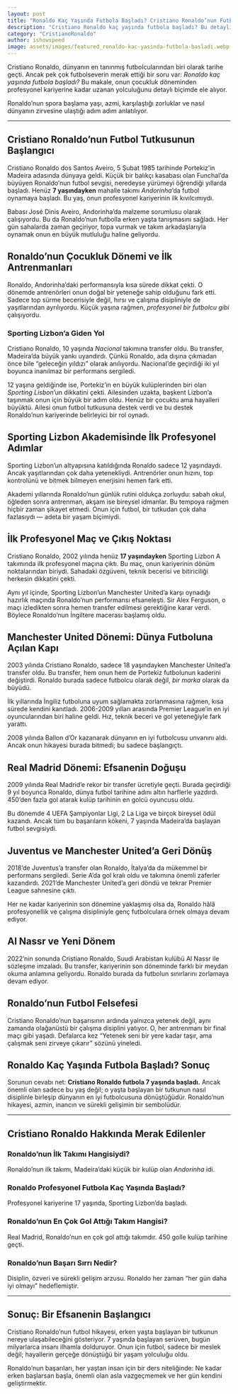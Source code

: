 ```yaml
---
layout: post
title: "Ronaldo Kaç Yaşında Futbola Başladı? Cristiano Ronaldo’nun Futbol Yolculuğu"
description: "Cristiano Ronaldo kaç yaşında futbola başladı? Bu detaylı rehber, Ronaldo’nun çocukluk yıllarından profesyonel kariyerine kadar futbol yolculuğunu anlatıyor."
category: "CristianoRonaldo"
author: ishowspeed
image: assets/images/featured_ronaldo-kac-yasinda-futbola-basladi.webp
---
```


Cristiano Ronaldo, dünyanın en tanınmış futbolcularından biri olarak tarihe geçti. Ancak pek çok futbolseverin merak ettiği bir soru var: *Ronaldo kaç yaşında futbola başladı?* Bu makale, onun çocukluk döneminden profesyonel kariyerine kadar uzanan yolculuğunu detaylı biçimde ele alıyor. 

Ronaldo’nun spora başlama yaşı, azmi, karşılaştığı zorluklar ve nasıl dünyanın zirvesine ulaştığı adım adım anlatılıyor.

---

## Cristiano Ronaldo’nun Futbol Tutkusunun Başlangıcı

Cristiano Ronaldo dos Santos Aveiro, 5 Şubat 1985 tarihinde Portekiz’in Madeira adasında dünyaya geldi. Küçük bir balıkçı kasabası olan Funchal’da büyüyen Ronaldo’nun futbol sevgisi, neredeyse yürümeyi öğrendiği yıllarda başladı. Henüz **7 yaşındayken** mahalle takımı *Andorinha*’da futbol oynamaya başladı. Bu yaş, onun profesyonel kariyerinin ilk kıvılcımıydı.

Babası José Dinis Aveiro, Andorinha’da malzeme sorumlusu olarak çalışıyordu. Bu da Ronaldo’nun futbolla erken yaşta tanışmasını sağladı. Her gün sahalarda zaman geçiriyor, topa vurmak ve takım arkadaşlarıyla oynamak onun en büyük mutluluğu haline geliyordu.

## Ronaldo’nun Çocukluk Dönemi ve İlk Antrenmanları

Ronaldo, Andorinha’daki performansıyla kısa sürede dikkat çekti. O dönemde antrenörleri onun doğal bir yeteneğe sahip olduğunu fark etti. Sadece top sürme becerisiyle değil, hırsı ve çalışma disipliniyle de yaşıtlarından ayrılıyordu. Küçük yaşına rağmen, *profesyonel bir futbolcu gibi* çalışıyordu.

### Sporting Lizbon’a Giden Yol

Cristiano Ronaldo, 10 yaşında *Nacional* takımına transfer oldu. Bu transfer, Madeira’da büyük yankı uyandırdı. Çünkü Ronaldo, ada dışına çıkmadan önce bile “geleceğin yıldızı” olarak anılıyordu. Nacional’de geçirdiği iki yıl boyunca inanılmaz bir performans sergiledi.

12 yaşına geldiğinde ise, Portekiz’in en büyük kulüplerinden biri olan *Sporting Lisbon*’un dikkatini çekti. Ailesinden uzakta, başkent Lizbon’a taşınmak onun için büyük bir adım oldu. Henüz bir çocuktu ama hayalleri büyüktü. Ailesi onun futbol tutkusuna destek verdi ve bu destek Ronaldo’nun kariyerinde belirleyici bir rol oynadı.

## Sporting Lizbon Akademisinde İlk Profesyonel Adımlar

Sporting Lizbon’un altyapısına katıldığında Ronaldo sadece 12 yaşındaydı. Ancak yaşıtlarından çok daha yetenekliydi. Antrenörler onun hızını, top kontrolünü ve bitmek bilmeyen enerjisini hemen fark etti.

Akademi yıllarında Ronaldo’nun günlük rutini oldukça zorluydu: sabah okul, öğleden sonra antrenman, akşam ise bireysel idmanlar. Bu tempoya rağmen hiçbir zaman şikayet etmedi. Onun için futbol, bir tutkudan çok daha fazlasıydı — adeta bir yaşam biçimiydi.

## İlk Profesyonel Maç ve Çıkış Noktası

Cristiano Ronaldo, 2002 yılında henüz **17 yaşındayken** Sporting Lizbon A takımında ilk profesyonel maçına çıktı. Bu maç, onun kariyerinin dönüm noktalarından biriydi. Sahadaki özgüveni, teknik becerisi ve bitiriciliği herkesin dikkatini çekti.

Aynı yıl içinde, Sporting Lizbon’un Manchester United’a karşı oynadığı hazırlık maçında Ronaldo’nun performansı efsaneleşti. Sir Alex Ferguson, o maçı izledikten sonra hemen transfer edilmesi gerektiğine karar verdi. Böylece Ronaldo’nun İngiltere macerası başlamış oldu.

## Manchester United Dönemi: Dünya Futboluna Açılan Kapı

2003 yılında Cristiano Ronaldo, sadece 18 yaşındayken Manchester United’a transfer oldu. Bu transfer, hem onun hem de Portekiz futbolunun kaderini değiştirdi. Ronaldo burada sadece futbolcu olarak değil, *bir marka* olarak da büyüdü.

İlk yıllarında İngiliz futboluna uyum sağlamakta zorlanmasına rağmen, kısa sürede kendini kanıtladı. 2006-2009 yılları arasında Premier League’in en iyi oyuncularından biri haline geldi. Hız, teknik beceri ve gol yeteneğiyle fark yarattı.

2008 yılında Ballon d’Or kazanarak dünyanın en iyi futbolcusu unvanını aldı. Ancak onun hikayesi burada bitmedi; bu sadece başlangıçtı.

## Real Madrid Dönemi: Efsanenin Doğuşu

2009 yılında Real Madrid’e rekor bir transfer ücretiyle geçti. Burada geçirdiği 9 yıl boyunca Ronaldo, dünya futbol tarihine adını altın harflerle yazdırdı. 450’den fazla gol atarak kulüp tarihinin en golcü oyuncusu oldu.

Bu dönemde 4 UEFA Şampiyonlar Ligi, 2 La Liga ve birçok bireysel ödül kazandı. Ancak tüm bu başarıların kökeni, 7 yaşında Madeira’da başlayan futbol sevgisiydi.

## Juventus ve Manchester United’a Geri Dönüş

2018’de Juventus’a transfer olan Ronaldo, İtalya’da da mükemmel bir performans sergiledi. Serie A’da gol kralı oldu ve takımına önemli zaferler kazandırdı. 2021’de Manchester United’a geri döndü ve tekrar Premier League sahnesine çıktı.

Her ne kadar kariyerinin son dönemine yaklaşmış olsa da, Ronaldo hâlâ profesyonellik ve çalışma disipliniyle genç futbolculara örnek olmaya devam ediyor.

## Al Nassr ve Yeni Dönem

2022’nin sonunda Cristiano Ronaldo, Suudi Arabistan kulübü Al Nassr ile sözleşme imzaladı. Bu transfer, kariyerinin son döneminde farklı bir meydan okuma anlamına geliyordu. Ronaldo burada da futbolun sınırlarını zorlamaya devam ediyor.

## Ronaldo’nun Futbol Felsefesi

Cristiano Ronaldo’nun başarısının ardında yalnızca yetenek değil, aynı zamanda olağanüstü bir çalışma disiplini yatıyor. O, her antrenmanı bir final maçı gibi yaşadı. Defalarca kez “Yetenek seni bir yere kadar taşır, ama çalışmak seni zirveye çıkarır” sözünü yineledi.

## Ronaldo Kaç Yaşında Futbola Başladı? Sonuç

Sorunun cevabı net: **Cristiano Ronaldo futbola 7 yaşında başladı.** Ancak önemli olan sadece bu yaş değil; o yaşta başlayan bir tutkunun nasıl disiplinle birleşip dünyanın en iyi futbolcusuna dönüştüğüdür. Ronaldo’nun hikayesi, azmin, inancın ve sürekli gelişimin bir sembolüdür.

---

## Cristiano Ronaldo Hakkında Merak Edilenler

### Ronaldo’nun İlk Takımı Hangisiydi?

Ronaldo’nun ilk takımı, Madeira’daki küçük bir kulüp olan *Andorinha* idi.

### Ronaldo Profesyonel Futbola Kaç Yaşında Başladı?

Profesyonel kariyerine 17 yaşında, Sporting Lizbon’da başladı.

### Ronaldo’nun En Çok Gol Attığı Takım Hangisi?

Real Madrid, Ronaldo’nun en çok gol attığı takımdır. 450 golle kulüp tarihine geçti.

### Ronaldo’nun Başarı Sırrı Nedir?

Disiplin, özveri ve sürekli gelişim arzusu. Ronaldo her zaman “her gün daha iyi olmayı” hedeflemiştir.

---

## Sonuç: Bir Efsanenin Başlangıcı

Cristiano Ronaldo’nun futbol hikayesi, erken yaşta başlayan bir tutkunun nereye ulaşabileceğini gösteriyor. 7 yaşında başlayan serüven, bugün milyarlarca insanı ilhamla dolduruyor. Onun için futbol, sadece bir meslek değil; hayallerin gerçeğe dönüştüğü bir yaşam yolculuğu oldu.

Ronaldo’nun başarıları, her yaştan insan için bir ders niteliğinde: Ne kadar erken başlarsan başla, önemli olan asla vazgeçmemek ve her gün kendini geliştirmektir.
